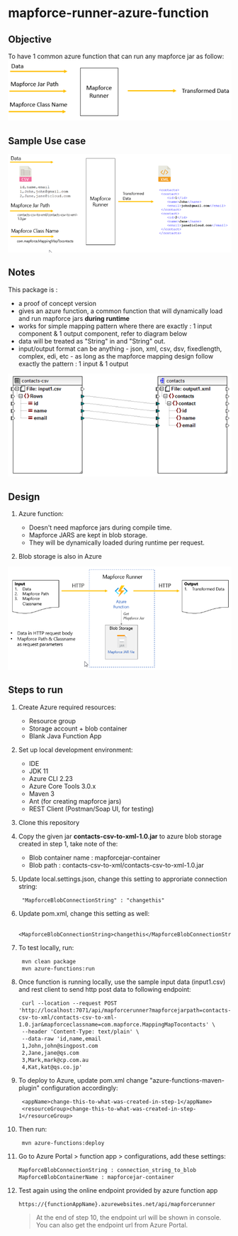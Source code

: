 # mapforce-runner-azure-function

## Objective
To have 1 common azure function that can run any mapforce jar as follow:
![Objective](images/1-box-diagram.png)

## Sample Use case
![Objective](images/2-box-diagram.png)

## Notes
This package is :
- a proof of concept version
- gives an azure function, a common function that will dynamically load and run mapforce jars **during runtime**
- works for simple mapping pattern where there are exactly : 1 input component & 1 output component, refer to diagram below
- data will be treated as "String" in and "String" out.
- input/output format can be anything - json, xml, csv, dsv, fixedlength, complex, edi, etc - as long as the mapforce mapping design follow exactly the pattern : 1 input & 1 output

![Simple 1 input 1 output mapping](images/0-mapforce-simple-mapping.png)

## Design

1. Azure function:
    - Doesn't need mapforce jars during compile time. 
    - Mapforce JARS are kept in blob storage.
    - They will be dynamically loaded during runtime per request.
    
2. Blob storage is also in Azure 

![Design](images/3-hld.png)


## Steps to run

1. Create Azure required resources: 
   - Resource group
   - Storage account + blob container
   - Blank Java Function App
   
2. Set up local development environment:
   - IDE
   - JDK 11
   - Azure CLI 2.23
   - Azure Core Tools 3.0.x
   - Maven 3
   - Ant (for creating mapforce jars)
   - REST Client (Postman/Soap UI, for testing)

4. Clone this repository
   
5. Copy the given jar **contacts-csv-to-xml-1.0.jar** to azure blob storage created in step 1, take note of the:
   - Blob container name : mapforcejar-container
   - Blob path : contacts-csv-to-xml/contacts-csv-to-xml-1.0.jar
   
6. Update local.settings.json, change this setting to approriate connection string:
   
        "MapforceBlobConnectionString" : "changethis"

7. Update pom.xml, change this setting as well:

         <MapforceBlobConnectionString>changethis</MapforceBlobConnectionString>
   
8. To test locally, run:
   
        mvn clean package
        mvn azure-functions:run
   
9. Once function is running locally, use the sample input data (input1.csv) and rest client to send http post data to following endpoint:
   
        curl --location --request POST 'http://localhost:7071/api/mapforcerunner?mapforcejarpath=contacts-csv-to-xml/contacts-csv-to-xml-1.0.jar&mapforceclassname=com.mapforce.MappingMapTocontacts' \
        --header 'Content-Type: text/plain' \
        --data-raw 'id,name,email
        1,John,john@singpost.com
        2,Jane,jane@qs.com
        3,Mark,mark@cp.com.au
        4,Kat,kat@qs.co.jp'
   

10. To deploy to Azure, update pom.xml change "azure-functions-maven-plugin" configuration accordingly:

         <appName>change-this-to-what-was-created-in-step-1</appName>
         <resourceGroup>change-this-to-what-was-created-in-step-1</resourceGroup>
         
11. Then run:
    
         mvn azure-functions:deploy
    
12. Go to Azure Portal > function app > configurations, add these settings:
    
        MapforceBlobConnectionString : connection_string_to_blob
        MapforceBlobContainerName : mapforcejar-container

13. Test again using the online endpoint provided by azure function app

        https://{functionAppName}.azurewebsites.net/api/mapforcerunner

    > At the end of step 10, the endpoint url will be shown in console. 
    > You can also get the endpoint url from Azure Portal.





